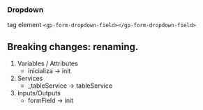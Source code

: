### Dropdown

tag element `<gp-form-dropdown-field></gp-form-dropdown-field>`

## Breaking changes: renaming.

1. Variables / Attributes
    + inicializa -> init
2. Services
    + _tableService -> tableService
3. Inputs/Outputs
    + formField -> init